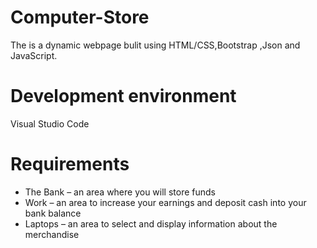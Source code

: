 # Computer-Store

The is a dynamic webpage bulit using  HTML/CSS,Bootstrap ,Json and JavaScript.
# Development environment

Visual Studio Code 
# Requirements 

- The Bank – an area where you will store funds
- Work – an area to increase your earnings and deposit cash into your bank balance
- Laptops – an area to select and display information about the merchandise


